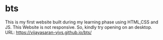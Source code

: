 # bts
This is my first website built during my learning phase using HTML,CSS and JS.
This Website is not responsive. So, kindly try opening on an desktop.
URL:  https://vijayasaran-vjvs.github.io/bts/
